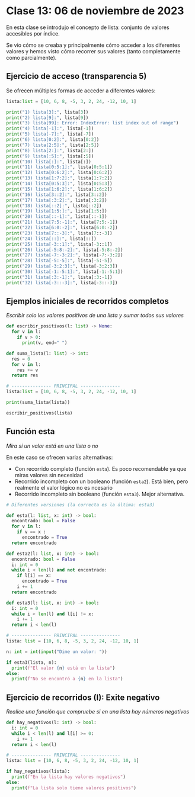 # Clase 13: 06 de noviembre de 2023

En esta clase se introdujo el concepto de lista: conjunto de valores accesibles por índice.

Se vio cómo se creaba y principalmente cómo acceder a los diferentes valores y hemos visto cómo recorrer sus valores (tanto completamente como parcialmente).

## Ejercicio de acceso (transparencia 5)

Se ofrecen múltiples formas de acceder a diferentes valores:

```python
lista:list = [10, 6, 8, -5, 3, 2, 24, -12, 10, 1]

print("1) lista[3]:", lista[3])
print("2) lista[9]:", lista[9])
print("3) lista[99]: Error: IndexError: list index out of range")
print("4) lista[-1]:", lista[-1])
print("5) lista[-7]:", lista[-7])
print("6) lista[0:2]:", lista[0:2])
print("7) lista[2:5]:", lista[2:5])
print("8) lista[2:]:", lista[2:])
print("9) lista[:5]:", lista[:5])
print("10) lista[:]:", lista[:])
print("11) lista[0:5:1]:", lista[0:5:1])
print("12) lista[0:6:2]:", lista[0:6:2])
print("13) lista[1:7:2]:", lista[1:7:2])
print("14) lista[0:5:3]:", lista[0:5:3])
print("15) lista[1:6:2]:", lista[1:6:2])
print("16) lista[3::2]:", lista[3::2])
print("17) lista[:3:2]:", lista[:3:2])
print("18) lista[::2]:", lista[::2])
print("19) lista[1:5:]:", lista[1:5:])
print("20) lista[::-1]:", lista[::-1])
print("21) lista[7:5:-1]:", lista[7:5:-1])
print("22) lista[6:0:-2]:", lista[6:0:-2])
print("23) lista[7::-3]:", lista[7::-3])
print("24) lista[::]:", lista[::])
print("25) lista[-3::1]:", lista[-3::1])
print("26) lista[-5:8:-2]:", lista[-5:8:-2])
print("27) lista[-7:-3:2]:", lista[-7:-3:2])
print("28) lista[-5:-5]:", lista[-5:-5])
print("29) lista[-3:2:3]:", lista[-3:2:3])
print("30) lista[-1:-5:1]:", lista[-1:-5:1])
print("31) lista[:3:-1]:", lista[:3:-1])
print("32) lista[-3::-3]:", lista[-3::-3])
```

## Ejemplos iniciales de recorridos completos
*Escribir solo los valores positivos de una lista y sumar todos sus valores*

```python
def escribir_positivos(l: list) -> None:
  for v in l:
    if v > 0:
      print(v, end=" ")

def suma_lista(l: list) -> int:
  res = 0
  for v in l:
    res += v
  return res

# --------------- PRINCIPAL ---------------
lista:list = [10, 6, 8, -5, 3, 2, 24, -12, 10, 1]

print(suma_lista(lista))

escribir_positivos(lista)
```

## Función esta
*Mira si un valor está en una lista o no*

En este caso se ofrecen varias alternativas:
* Con recorrido completo (función `esta`). Es poco recomendable ya que miras valores sin necesidad
* Recorrido incompleto con un booleano (función `esta2`). Está bien, pero realmente el valor lógico no es ncesario
* Recorrido incompleto sin booleano (función `esta3`). Mejor alternativa.

```python
# Diferentes versiones (la correcta es la última: esta3)

def esta(l: list, x: int) -> bool:
  encontrado: bool = False
  for v in l:
    if v == x :
      encontrado = True
  return encontrado

def esta2(l: list, x: int) -> bool:
  encontrado: bool = False
  i: int = 0
  while i < len(l) and not encontrado:
    if l[i] == x:
      encontrado = True
    i += 1
  return encontrado

def esta3(l: list, x: int) -> bool:
  i: int = 0
  while i < len(l) and l[i] != x:
    i += 1
  return i < len(l)

# --------------- PRINCIPAL ---------------
lista: list = [10, 6, 8, -5, 3, 2, 24, -12, 10, 1]

n: int = int(input("Dime un valor: "))

if esta3(lista, n):
  print(f"El valor {n} está en la lista")
else:
  print(f"No se encontró a {n} en la lista")
```

## Ejercicio de recorridos (I): Exite negativo
*Realice una función que compruebe si en una lista hay números negativos*

```python
def hay_negativos(l: int) -> bool:
  i: int = 0
  while i < len(l) and l[i] >= 0:
    i += 1
  return i < len(l)

# --------------- PRINCIPAL ---------------
lista: list = [10, 6, 8, -5, 3, 2, 24, -12, 10, 1]

if hay_negativos(lista):
  print(f"En la lista hay valores negativos")
else:
  print(f"La lista solo tiene valores positivos")
```
